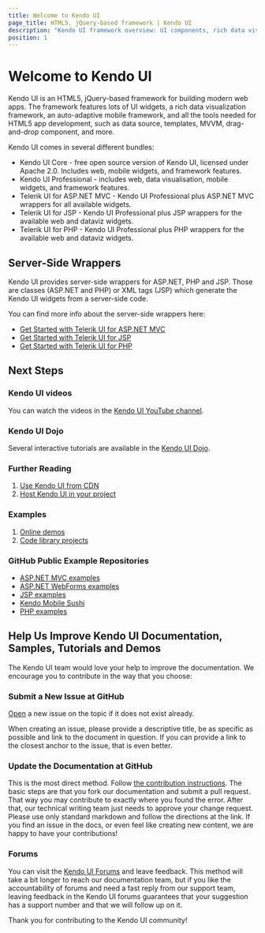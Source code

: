 ```yaml
---
title: Welcome to Kendo UI
page_title: HTML5, jQuery-based framework | Kendo UI
description: "Kendo UI framework overview: UI components, rich data visualization framework, auto-adaptive mobile widgets and all tools for building rich web applications."
position: 1
---
```


# Welcome to Kendo UI

Kendo UI is an HTML5, jQuery-based framework for building modern web apps. The framework features lots of UI widgets, a
rich data visualization framework, an auto-adaptive mobile framework, and all the tools needed for HTML5 app
development, such as data source, templates, MVVM, drag-and-drop component, and more.

Kendo UI comes in several different bundles:

* Kendo UI Core - free open source version of Kendo UI, licensed under Apache 2.0. Includes web, mobile widgets, and
  framework features.
* Kendo UI Professional - includes web, data visualisation, mobile widgets, and framework features.
* Telerik UI for ASP.NET MVC - Kendo UI Professional plus ASP.NET MVC wrappers for all available widgets.
* Telerik UI for JSP - Kendo UI Professional plus JSP wrappers for the available web and dataviz widgets.
* Telerik UI for PHP - Kendo UI Professional plus PHP wrappers for the available web and dataviz widgets.

## Server-Side Wrappers

Kendo UI provides server-side wrappers for ASP.NET, PHP and JSP. Those are classes (ASP.NET and PHP) or XML tags (JSP)
which generate the Kendo UI widgets from a server-side code.

You can find more info about the server-side wrappers here:

- [Get Started with Telerik UI for ASP.NET MVC](/getting-started/using-kendo-with/aspnet-mvc/introduction)
- [Get Started with Telerik UI for JSP](/getting-started/using-kendo-with/jsp/introduction)
- [Get Started with Telerik UI for PHP](/getting-started/using-kendo-with/php/introduction)

## Next Steps

### Kendo UI videos

You can watch the videos in the [Kendo UI YouTube channel](http://www.youtube.com/kendouitv).

### Kendo UI Dojo

Several interactive tutorials are available in the [Kendo UI Dojo](http://dojo.telerik.com).

### Further Reading

1. [Use Kendo UI from CDN](/getting-started/install/cdn)
1. [Host Kendo UI in your project](/getting-started/install/onsite)

### Examples

1. [Online demos](http://demos.telerik.com/kendo-ui)
1. [Code library projects](http://www.telerik.com/support/code-library)

### GitHub Public Example Repositories

-   [ASP.NET MVC examples](https://github.com/telerik/kendo-examples-asp-net-mvc/)
-   [ASP.NET WebForms examples](https://github.com/telerik/kendo-examples-asp.net/)
-   [JSP examples](https://github.com/telerik/kendo-examples-java)
-   [Kendo Mobile Sushi](https://github.com/telerik/kendo-mobile-sushi)
-   [PHP examples](https://github.com/telerik/kendo-examples-php)

## Help Us Improve Kendo UI Documentation, Samples, Tutorials and Demos

The Kendo UI team would love your help to improve the documentation. We encourage you to contribute in the way that you
choose:

### Submit a New Issue at GitHub

[Open](https://github.com/telerik/kendo-docs/issues?state=open) a new issue on the topic if it does not exist already.

When creating an issue, please provide a descriptive title, be as specific as possible and link to the document in
question. If you can provide a link to the closest anchor to the issue, that is even better.

### Update the Documentation at GitHub

This is the most direct method. Follow [the contribution instructions](https://github.com/telerik/kendo-docs/blob/master/readme.md). The basic steps
are that you fork our documentation and submit a pull request. That way you may contribute to exactly where you found the error. After that, our technical
writing team just needs to approve your change request. Please use only standard markdown and follow the directions at the link. If you find an issue
in the docs, or even feel like creating new content, we are happy to have your contributions!

### Forums

You can visit the [Kendo UI Forums](http://www.telerik.com/forums) and leave feedback. This method will take a bit longer to reach our documentation
team, but if you like the accountability of forums and need a fast reply from our support team, leaving feedback in the Kendo UI forums guarantees
that your suggestion has a support number and that we will follow up on it.

Thank you for contributing to the Kendo UI community!

